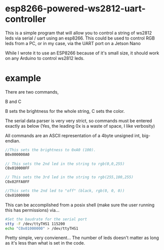 # esp8266-powered-ws2812-uart-controller
This is a simple program that will allow you to control a string of ws2812 leds via serial / uart using an esp8266.  This could be used to control RGB leds from a PC, or in my case, via the UART port on a Jetson Nano

While I wrote it to use an ESP8266 because of it's small size, it should work on any Arduino to control ws2812 leds.

# example
There are two commands, 

B and C

B sets the brightness for the whole string, C sets the color.

The serial data parser is very very strict, so commands must be entered exactly as below (Yes, the leading 0x is a waste of space, I like verbosity)

All commands are an ASCII representation of a 4byte unsigned int, big-endian.

```C
//This sets the brightness to 0xA0 (100).
B0x000000A0 
 
// This sets the 2nd led in the string to rgb(0,0,255)
C0x010000FF 

// This sets the 3rd led in the string to rgb(255,100,255)
C0x02FFA0FF 

//This sets the 2nd led to "off" (black, rgb(0, 0, 0))
C0x01000000 
```

This can be accomplished from a posix shell (make sure the user running this has permissions) via...
```bash
#Set the baudrate for the serial port
stty -F /dev/ttyTHS1 115200
echo "C0x01000000" > /dev/ttyTHS1
```
Pretty simple, very convienent...  The number of leds doesn't matter as long as it's less than what is set in the code.
